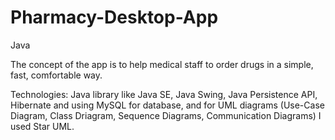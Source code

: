 # Pharmacy-Desktop-App
Java

The concept of the app is to help medical staff to order drugs in a simple, fast, comfortable way.

Technologies: Java library like Java SE, Java Swing, Java Persistence API, Hibernate and using MySQL for database,
and for UML diagrams (Use-Case Diagram, Class Driagram, Sequence Diagrams, Communication Diagrams) I used Star UML.
